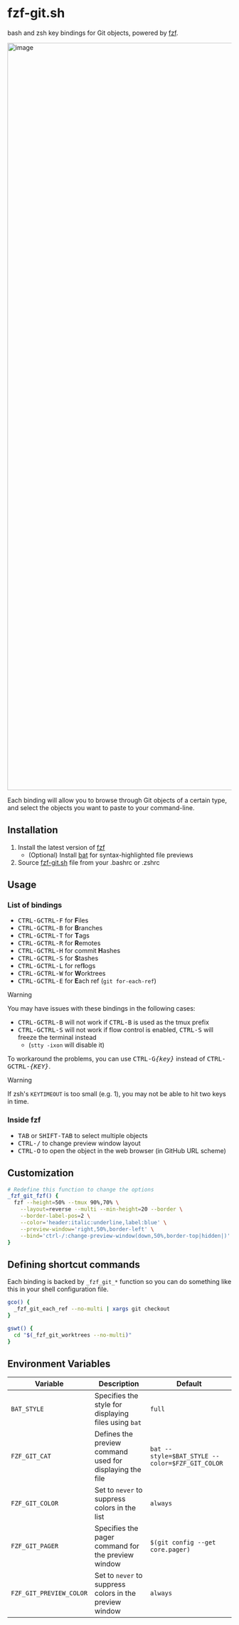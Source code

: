 # fzf-git.sh

bash and zsh key bindings for Git objects, powered by [fzf][fzf].

<img width="1680" alt="image" src="https://user-images.githubusercontent.com/700826/185568470-20d70937-eea4-4274-aec5-14dfe7ee2de6.png">

Each binding will allow you to browse through Git objects of a certain type,
and select the objects you want to paste to your command-line.

[fzf]: https://github.com/junegunn/fzf

## Installation

1. Install the latest version of [fzf][fzf]
   - (Optional) Install [bat](https://github.com/sharkdp/bat) for
     syntax-highlighted file previews
1. Source [fzf-git.sh](https://raw.githubusercontent.com/junegunn/fzf-git.sh/main/fzf-git.sh) file from your .bashrc or .zshrc

## Usage

### List of bindings

- <kbd>CTRL-G</kbd><kbd>CTRL-F</kbd> for **F**iles
- <kbd>CTRL-G</kbd><kbd>CTRL-B</kbd> for **B**ranches
- <kbd>CTRL-G</kbd><kbd>CTRL-T</kbd> for **T**ags
- <kbd>CTRL-G</kbd><kbd>CTRL-R</kbd> for **R**emotes
- <kbd>CTRL-G</kbd><kbd>CTRL-H</kbd> for commit **H**ashes
- <kbd>CTRL-G</kbd><kbd>CTRL-S</kbd> for **S**tashes
- <kbd>CTRL-G</kbd><kbd>CTRL-L</kbd> for ref**l**ogs
- <kbd>CTRL-G</kbd><kbd>CTRL-W</kbd> for **W**orktrees
- <kbd>CTRL-G</kbd><kbd>CTRL-E</kbd> for **E**ach ref (`git for-each-ref`)

> [!WARNING]
> You may have issues with these bindings in the following cases:
>
> - <kbd>CTRL-G</kbd><kbd>CTRL-B</kbd> will not work if
>   <kbd>CTRL-B</kbd> is used as the tmux prefix
> - <kbd>CTRL-G</kbd><kbd>CTRL-S</kbd> will not work if flow control is enabled,
>   <kbd>CTRL-S</kbd> will freeze the terminal instead
>   - (`stty -ixon` will disable it)
>
> To workaround the problems, you can use
> <kbd>CTRL-G</kbd><kbd>_{key}_</kbd> instead of
> <kbd>CTRL-G</kbd><kbd>CTRL-_{KEY}_</kbd>.

> [!WARNING]
> If zsh's `KEYTIMEOUT` is too small (e.g. 1), you may not be able
> to hit two keys in time.

### Inside fzf

- <kbd>TAB</kbd> or <kbd>SHIFT-TAB</kbd> to select multiple objects
- <kbd>CTRL-/</kbd> to change preview window layout
- <kbd>CTRL-O</kbd> to open the object in the web browser (in GitHub URL scheme)

## Customization

```sh
# Redefine this function to change the options
_fzf_git_fzf() {
  fzf --height=50% --tmux 90%,70% \
    --layout=reverse --multi --min-height=20 --border \
    --border-label-pos=2 \
    --color='header:italic:underline,label:blue' \
    --preview-window='right,50%,border-left' \
    --bind='ctrl-/:change-preview-window(down,50%,border-top|hidden|)' "$@"
}
```

## Defining shortcut commands

Each binding is backed by `_fzf_git_*` function so you can do something like
this in your shell configuration file.

```sh
gco() {
  _fzf_git_each_ref --no-multi | xargs git checkout
}

gswt() {
  cd "$(_fzf_git_worktrees --no-multi)"
}
```

## Environment Variables

| Variable                | Description                                              | Default                                         |
| ----------------------- | -------------------------------------------------------- | ----------------------------------------------- |
| `BAT_STYLE`             | Specifies the style for displaying files using `bat`     | `full`                                          |
| `FZF_GIT_CAT`           | Defines the preview command used for displaying the file | `bat --style=$BAT_STYLE --color=$FZF_GIT_COLOR` |
| `FZF_GIT_COLOR`         | Set to `never` to suppress colors in the list            | `always`                                        |
| `FZF_GIT_PAGER`         | Specifies the pager command for the preview window       | `$(git config --get core.pager)`                |
| `FZF_GIT_PREVIEW_COLOR` | Set to `never` to suppress colors in the preview window  | `always`                                        |
